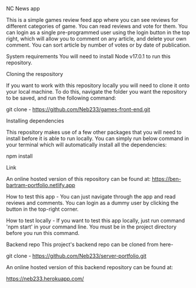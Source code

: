 NC News app

This is a simple games review feed app where you can see reviews for different categories of game. You can read reviews and vote for them. You can login as a single pre-programmed user using the login button in the top right, which will allow you to comment on any article, and delete your own comment. You can sort article by number of votes or by date of publication.

System requirements
You will need to install Node v17.0.1 to run this repository.

Cloning the respository

If you want to work with this repository locally you will need to clone it onto your local machine. To do this, navigate the folder you want the repository to be saved, and run the following command:

git clone - https://github.com/Neb233/games-front-end.git

Installing dependencies

This repository makes use of a few other packages that you will need to install before it is able to run locally. You can simply run below command in your terminal which will automatically install all the dependencies:

npm install

Link

An online hosted version of this repository can be found at: https://ben-bartram-portfolio.netlify.app

How to test this app -
You can just navigate through the app and read reviews and comments. You can login as a dummy user by clicking the button in the top-right corner.

How to test locally -
If you want to test this app locally, just run command 'npm start' in your command line. You must be in the project directory before you run this command.

Backend repo
This project's backend repo can be cloned from here-

git clone - https://github.com/Neb233/server-portfolio.git

An online hosted version of this backend repository can be found at:

https://neb233.herokuapp.com/
